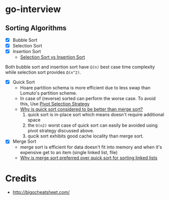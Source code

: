 # go-interview

## Sorting Algorithms

- [x] Bubble Sort
- [x] Selection Sort
- [x] Insertion Sort
    * [Selection Sort vs Insertion Sort](https://stackoverflow.com/questions/15799034/insertion-sort-vs-selection-sort)

Both bubble sort and insertion sort have `Ω(n)` best case time complexity while selection sort provides `Ω(n^2)`.

- [x] Quick Sort
    * Hoare partition schema is more efficient due to less swap than Lomuto's partition scheme.
    * In case of (reverse) sorted can perform the worse case. To avoid this, Use [Pivot Selection Strategy](https://stackoverflow.com/a/7561147/3435720)
    * [Why is quick sort considered to be better than merge sort?](https://www.quora.com/Why-is-quicksort-considered-to-be-better-than-merge-sort)
        1. quick sort is in-place sort which means doesn't require additional space
        2. the `O(n2)` worst case of quick sort can easily be avoided using pivot strategy discussed above.
        3. qucik sort exhibits good cache locality than merge sort.
- [x] Merge Sort
    * merge sort is efficient for data doesn't fit into memory and when it's expensive get to an item (single linked list, file)
    * [Why is merge sort preferred over quick sort for sorting linked lists](https://stackoverflow.com/questions/5222730/why-is-merge-sort-preferred-over-quick-sort-for-sorting-linked-lists)




# Credits

- http://bigocheatsheet.com/
